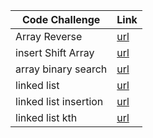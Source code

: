 
| Code Challenge        | Link                                               |
| --------              | -------                                            |
|Array Reverse          |[url](./reverseArray/Whiteboard.md)                 |
|insert Shift Array     |[url](./insert%20Shift%20Array/Whiteboard.md)       |
|array binary search    |[url](./arrayBinarySearch/whiteboard.md)            |
|linked list            |[url](./linkedList/whiteBord.md)                    |
|linked list insertion  |[url](./linkedList/whiteBord.md)                    |
|linked list kth        |[url](./linkedList/whiteBord.md)                    |
